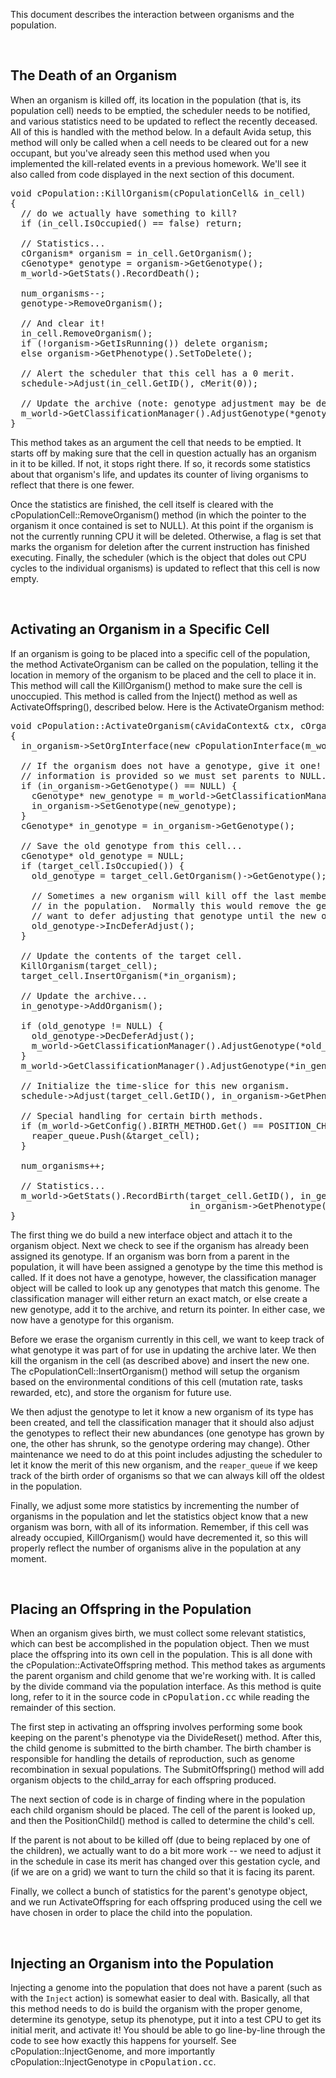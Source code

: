 <p>
This document describes the interaction between organisms and the population.
</p>


<p>&nbsp;</p>
<h2>The Death of an Organism</h2>

<p>
When an organism is killed off, its location in the population (that is, its
population cell) needs to be emptied, the scheduler needs to be notified, and
various statistics need to be updated to reflect the recently deceased. All of
this is handled with the method below.  In a default Avida setup, this method
will only be called when a cell needs to be cleared out for a new occupant,
but you've already seen this method used when you implemented the kill-related
events in a previous homework.  We'll see it also called from code displayed in
the next section of this document.
</p>

<pre>
void <span class="class">cPopulation</span>::<span class="method">KillOrganism</span>(<span class="class">cPopulationCell</span>&amp; <span class="object">in_cell</span>)
{
  <span class="comment">// do we actually have something to kill?</span>
  if (<span class="object">in_cell</span>.<span class="method">IsOccupied</span>() == false) return;

  <span class="comment">// Statistics...</span>
  <span class="class">cOrganism</span>* <span class="object">organism</span> = <span class="object">in_cell</span>.<span class="method">GetOrganism</span>();
  <span class="class">cGenotype</span>* <span class="object">genotype</span> = <span class="object">organism</span>-&gt;<span class="method">GetGenotype</span>();
  <span class="object">m_world</span>-&gt;<span class="method">GetStats</span>().<span class="method">RecordDeath</span>();

  <span class="object">num_organisms</span>--;
  <span class="object">genotype</span>-&gt;<span class="method">RemoveOrganism</span>();

  <span class="comment">// And clear it!</span>
  <span class="object">in_cell</span>.<span class="method">RemoveOrganism</span>();
  if (!<span class="object">organism</span>-&gt;<span class="method">GetIsRunning</span>()) delete <span class="object">organism</span>;
  else <span class="object">organism</span>-&gt;<span class="method">GetPhenotype</span>().<span class="method">SetToDelete</span>();

  <span class="comment">// Alert the scheduler that this cell has a 0 merit.</span>
  <span class="object">schedule</span>-&gt;<span class="method">Adjust</span>(<span class="object">in_cell</span>.<span class="method">GetID</span>(), <span class="class">cMerit</span>(0));

  <span class="comment">// Update the archive (note: genotype adjustment may be deferred)</span>
  <span class="object">m_world</span>-&gt;<span class="method">GetClassificationManager</span>().<span class="method">AdjustGenotype</span>(*<span class="object">genotype</span>);
}
</pre>

<p>
This method takes as an argument the cell that needs to be emptied.  It starts
off by making sure that the cell in question actually has an organism in it to
be killed.  If not, it stops right there.  If so, it records some statistics
about that organism's life, and updates its counter of living organisms to
reflect that there is one fewer.
</p>
<p>
Once the statistics are finished, the cell itself is cleared with the
<span class="class">cPopulationCell</span>::<span class="method">RemoveOrganism</span>()
method (in which the pointer to the organism it once contained is set to NULL).
At this point if the organism is not the currently running CPU it will be
deleted.  Otherwise, a flag is set that marks the organism for deletion after
the current instruction has finished executing.  Finally, the scheduler (which
is the object that doles out CPU cycles to the individual organisms) is updated
to reflect that this cell is now empty.
</p>


<p>&nbsp;</p>
<h2>Activating an Organism in a Specific Cell</h2>

<p>
If an organism is going to be placed into a specific cell of the population,
the method ActivateOrganism can be called on the population, telling it the
location in memory of the organism to be placed and the cell to place it in.
This method will call the <span class="method">KillOrganism</span>() method
to make sure the cell is unoccupied.  This method is called from the
<span class="method">Inject</span>() method as well as
<span class="method">ActivateOffspring</span>(), described below.
Here is the ActivateOrganism method:

<pre>
void <span class="class">cPopulation</span>::<span class="method">ActivateOrganism</span>(<span class="class">cAvidaContext</span>&amp; <span class="object">ctx</span>, <span class="class">cOrganism</span>* <span class="object">in_organism</span>, <span class="class">cPopulationCell</span>&amp; <span class="object">target_cell</span>)
{
  <span class="object">in_organism</span>-&gt;<span class="method">SetOrgInterface</span>(new <span class="class">cPopulationInterface</span>(<span class="object">m_world</span>));

  <span class="comment">// If the organism does not have a genotype, give it one!  No parent</span>
  <span class="comment">// information is provided so we must set parents to NULL.</span>
  if (<span class="object">in_organism</span>-&gt;<span class="method">GetGenotype</span>() == NULL) {
    <span class="class">cGenotype</span>* <span class="object">new_genotype</span> = <span class="object">m_world</span>-&gt;<span class="method">GetClassificationManager</span>().<span class="method">GetGenotype</span>(<span class="object">in_organism</span>-&gt;<span class="method">GetGenome</span>(), NULL, NULL);
    <span class="object">in_organism</span>-><span class="method">SetGenotype</span>(<span class="object">new_genotype</span>);
  }
  <span class="class">cGenotype</span>* <span class="object">in_genotype</span> = <span class="object">in_organism</span>-><span class="method">GetGenotype</span>();

  <span class="comment">// Save the old genotype from this cell...</span>
  <span class="class">cGenotype</span>* <span class="object">old_genotype</span> = NULL;
  if (<span class="object">target_cell</span>.<span class="method">IsOccupied</span>()) {
    <span class="object">old_genotype</span> = <span class="object">target_cell</span>.<span class="method">GetOrganism</span>()-&gt;<span class="method">GetGenotype</span>();
    
    <span class="comment">// Sometimes a new organism will kill off the last member of its genotype</span>
    <span class="comment">// in the population.  Normally this would remove the genotype, so we</span>
    <span class="comment">// want to defer adjusting that genotype until the new one is placed.</span>
    <span class="object">old_genotype</span>-&gt;<span class="method">IncDeferAdjust</span>();
  }

  <span class="comment">// Update the contents of the target cell.</span>
  <span class="method">KillOrganism</span>(<span class="object">target_cell</span>);
  <span class="object">target_cell</span>.<span class="method">InsertOrganism</span>(*<span class="object">in_organism</span>);

  <span class="comment">// Update the archive...</span>
  <span class="object">in_genotype</span>-><span class="method">AddOrganism</span>();

  if (<span class="object">old_genotype</span> != NULL) {
    <span class="object">old_genotype</span>-&gt;<span class="method">DecDeferAdjust</span>();
    <span class="object">m_world</span>-&gt;<span class="method">GetClassificationManager</span>().<span class="method">AdjustGenotype</span>(*<span class="object">old_genotype</span>);
  }
  <span class="object">m_world</span>-&gt;<span class="method">GetClassificationManager</span>().<span class="method">AdjustGenotype</span>(*<span class="object">in_genotype</span>);

  <span class="comment">// Initialize the time-slice for this new organism.</span>
  <span class="object">schedule</span>-><span class="method">Adjust</span>(<span class="object">target_cell</span>.<span class="method">GetID</span>(), <span class="object">in_organism</span>-><span class="method">GetPhenotype</span>().<span class="method">GetMerit</span>());

  <span class="comment">// Special handling for certain birth methods.</span>
  if (<span class="object">m_world</span>-&gt;<span class="method">GetConfig</span>().<span class="object">BIRTH_METHOD</span>.<span class="method">Get</span>() == POSITION_CHILD_FULL_SOUP_ELDEST) {
    <span class="object">reaper_queue</span>.<span class="method">Push</span>(&amp;<span class="object">target_cell</span>);
  }

  <span class="object">num_organisms</span>++;

  <span class="comment">// Statistics...</span>
  <span class="object">m_world</span>-&gt;<span class="method">GetStats</span>().<span class="method">RecordBirth</span>(<span class="object">target_cell</span>.<span class="method">GetID</span>(), <span class="object">in_genotype</span>-><span class="method">GetID</span>(),
                                  <span class="object">in_organism</span>-&gt;<span class="method">GetPhenotype</span>().<span class="method">ParentTrue</span>());
}
</pre>

<p>
The first thing we do build a new interface object and attach it to the
organism object.  Next we check to see if the organism has already been
assigned its genotype. If an organism was born from a parent in the population,
it will have been assigned a genotype by the time this method is called.  If it
does not have a genotype, however, the classification manager object will be
called to look up any genotypes that match this genome.  The classification
manager will either return an exact match, or else create a new genotype, add it
to the archive, and return its pointer.  In either case, we now have a genotype
for this organism.
</p>
<p>
Before we erase the organism currently in this cell, we want to keep track of
what genotype it was part of for use in updating the archive later.  We then
kill the organism in the cell (as described above) and insert the new one.
The <span class="class">cPopulationCell</span>::<span class="method">InsertOrganism</span>()
method will setup the organism based on the environmental conditions of this
cell (mutation rate, tasks rewarded, etc), and store the organism for future
use.
</p>
<p>
We then adjust the genotype to let it know a new organism of its type has
been created, and tell the classification manager that it should also adjust
the genotypes to reflect their new abundances (one genotype has grown by one,
the other has shrunk, so the genotype ordering may change).  Other maintenance
we need to do at this point includes adjusting the scheduler to let it know the
merit of this new organism, and the <code>reaper_queue</code> if we keep track
of the birth order of organisms so that we can always kill off the oldest in
the population.
</p>
<p>
Finally, we adjust some more statistics by incrementing the number of
organisms in the population and let the statistics object know that a new
organism was born, with all of its information. Remember, if this cell was
already occupied, KillOrganism() would have decremented it, so this will
properly reflect the number of organisms alive in the population at any moment.
</p>


<p>&nbsp;</p>
<h2>Placing an Offspring in the Population</h2>

<p>
When an organism gives birth, we must collect some relevant statistics,
which can best be accomplished in the population object.  Then we must
place the offspring into its own cell in the population.  This is all done
with the <span class="class">cPopulation</span>::<span class="method">ActivateOffspring</span>
method. This method takes as arguments the parent organism and child genome
that we're working with.  It is called by the divide command via the
population interface. As this method is quite long, refer to it in the source
code in <kbd>cPopulation.cc</kbd> while reading the remainder of this section.
</p>
<p>
The first step in activating an offspring involves performing some book keeping
on the parent's phenotype via the <span class="method">DivideReset</span>()
method. After this, the child genome is submitted to the birth chamber.  The
birth chamber is responsible for handling the details of reproduction, such as
genome recombination in sexual populations. The
<span class="method">SubmitOffspring</span>() method will add organism objects
to the <span class="object">child_array</span> for each offspring produced.
</p>
<p>
The next section of code is in charge of finding where in the population each
child organism should be placed.  The cell of the parent is looked up, and then
the <span class="method">PositionChild</span>() method is called to determine
the child's cell.
</p>
<p>
If the parent is not about to be killed off (due to being replaced by one of
the children), we actually want to do a bit more work -- we need to adjust
it in the schedule in case its merit has changed over this gestation cycle,
and (if we are on a grid) we want to turn the child so that it is facing
its parent.
</p>
<p>
Finally, we collect a bunch of statistics for the parent's genotype object,
and we run ActivateOffspring for each offspring produced using the cell we have
chosen in order to place the child into the population.
</p>


<p>&nbsp;</p>
<h2>Injecting an Organism into the Population</h2>

<p>
Injecting a genome into the population that does not have a parent (such as
with the <code>Inject</code> action) is somewhat easier to deal with.
Basically, all that this method needs to do is build the organism with the
proper genome, determine its genotype, setup its phenotype, put it into a
test CPU to get its initial merit, and activate it!  You should be able to
go line-by-line through the code to see how exactly this happens for
yourself.  See
<span class="class">cPopulation</span>::<span class="method">InjectGenome</span>,
and more importantly
<span class="class">cPopulation</span>::<span class="method">InjectGenotype</span>
in <kbd>cPopulation.cc</kbd>.
</p>
